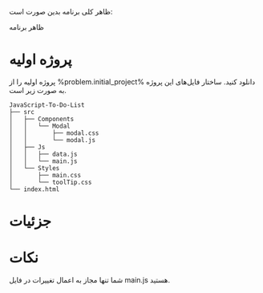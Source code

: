  ظاهر کلی برنامه بدین صورت است:

ظاهر برنامه



# پروژه اولیه

پروژه اولیه را از
%problem.initial_project%
دانلود کنید.
ساختار فایل‌های این پروژه به صورت زیر است.

```
JavaScript-To-Do-List
├── src
│   ├── Components
│   │   └── Modal
│   │       ├── modal.css
│   │       └── modal.js
│   ├── Js
│   │   ├── data.js
│   │   └── main.js
│   └── Styles
│       ├── main.css
│       └── toolTip.css
└── index.html
```



# جزئیات




# نکات


شما تنها مجاز به اعمال تغییرات در فایل main.js هستید.



